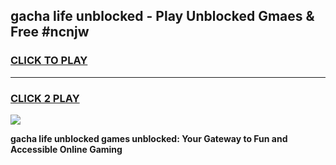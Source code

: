 
## gacha life unblocked - Play Unblocked Gmaes & Free #ncnjw
<h3>
<a href="https://news.freeplayer.one?title=gacha_life_unblocked&ref=24F">CLICK TO PLAY</a></h3>
<hr>

<h3>
<a href="https://news.freeplayer.one?title=gacha_life_unblocked&ref=24F">CLICK 2 PLAY</a>
  
</h3>

<a href="https://news.freeplayer.one?title=gacha_life_unblocked&ref=24F/"><img src="https://clearcache.store/games.png"></a>


**gacha life unblocked games unblocked: Your Gateway to Fun and Accessible Online Gaming**
